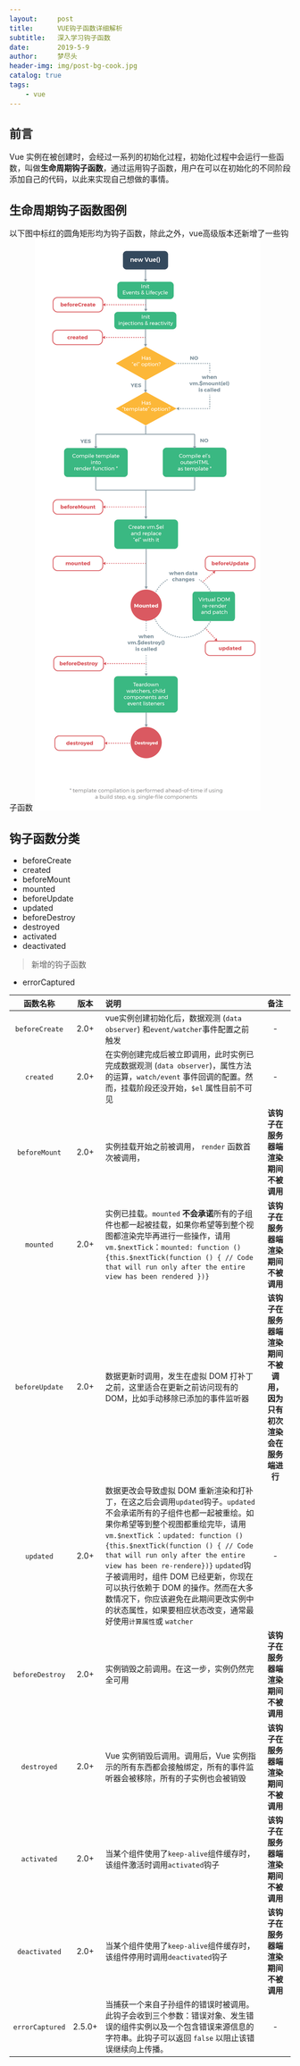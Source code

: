 ```yaml
---
layout:     post
title:      VUE钩子函数详细解析
subtitle:   深入学习钩子函数
date:       2019-5-9
author:     梦尽头
header-img: img/post-bg-cook.jpg
catalog: true
tags:
    - vue
---
```


## 前言
Vue 实例在被创建时，会经过一系列的初始化过程，初始化过程中会运行一些函数，叫做**生命周期钩子函数**，通过运用钩子函数，用户在可以在初始化的不同阶段添加自己的代码，以此来实现自己想做的事情。

## 生命周期钩子函数图例
以下图中标红的圆角矩形均为钩子函数，除此之外，vue高级版本还新增了一些钩子函数
![Alt text](/img/lifecycle.png)

## 钩子函数分类
- beforeCreate
- created
- beforeMount
- mounted
- beforeUpdate
- updated
- beforeDestroy
- destroyed
-  activated
- deactivated
> 新增的钩子函数
- errorCaptured

| 函数名称|    版本| 说明|备注|
| :--------: | :--------:| :--|:--:|
| `beforeCreate`| 2.0+ | vue实例创建初始化后，数据观测 (`data observer`) 和` event/watcher `事件配置之前触发  |-|
| `created`|   2.0+ |  在实例创建完成后被立即调用，此时实例已完成数据观测 (`data observer`)，属性方法的运算，`watch/event` 事件回调的配置。然而，挂载阶段还没开始，`$el` 属性目前不可见 |-|			   				                  
| `beforeMount`| 2.0+   |  实例挂载开始之前被调用， `render` 函数首次被调用，|**该钩子在服务器端渲染期间不被调用** |	
| `mounted`| 2.0+   | 实例已挂载。`mounted` **不会承诺**所有的子组件也都一起被挂载，如果你希望等到整个视图都渲染完毕再进行一些操作，请用 `vm.$nextTick`：```mounted: function () {this.$nextTick(function () { // Code that will run only after the entire view has been rendered })}```  |**该钩子在服务器端渲染期间不被调用**|
| `beforeUpdate`| 2.0+   |  数据更新时调用，发生在虚拟 DOM 打补丁之前，这里适合在更新之前访问现有的 DOM，比如手动移除已添加的事件监听器 |**该钩子在服务器端渲染期间不被调用，因为只有初次渲染会在服务端进行**|
|`updated` | 2.0+   | 数据更改会导致虚拟 DOM 重新渲染和打补丁，在这之后会调用`updated`钩子。`updated` 不会承诺所有的子组件也都一起被重绘。如果你希望等到整个视图都重绘完毕，请用 `vm.$nextTick` ：```updated: function () {this.$nextTick(function () { // Code that will run only after the entire view has been re-rendere})}```  `updated`钩子被调用时，组件 DOM 已经更新，你现在可以执行依赖于 DOM 的操作。然而在大多数情况下，你应该避免在此期间更改实例中的状态属性，如果要相应状态改变，通常最好使用`计算属性`或 `watcher`  |-|
| `beforeDestroy`| 2.0+   |  实例销毁之前调用。在这一步，实例仍然完全可用|**该钩子在服务器端渲染期间不被调用** |
| `destroyed`| 2.0+   | Vue 实例销毁后调用。调用后，Vue 实例指示的所有东西都会接触绑定，所有的事件监听器会被移除，所有的子实例也会被销毁 |**该钩子在服务器端渲染期间不被调用** |
|`activated` | 2.0+   | 当某个组件使用了`keep-alive`组件缓存时，该组件激活时调用`activated`钩子  |**该钩子在服务器端渲染期间不被调用**|
|`deactivated` | 2.0+   | 当某个组件使用了`keep-alive`组件缓存时，该组件停用时调用`deactivated`钩子  |**该钩子在服务器端渲染期间不被调用**|
|`errorCaptured` | 2.5.0+   |  当捕获一个来自子孙组件的错误时被调用。此钩子会收到三个参数：错误对象、发生错误的组件实例以及一个包含错误来源信息的字符串。此钩子可以返回 `false` 以阻止该错误继续向上传播。 |-|

